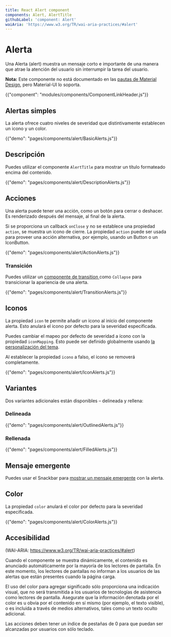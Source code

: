 ```yaml
---
title: React Alert component
components: Alert, AlertTitle
githubLabel: 'component: Alert'
waiAria: 'https://www.w3.org/TR/wai-aria-practices/#alert'
---
```


# Alerta

<p class="description">Una Alerta (alert) muestra un mensaje corto e importante de una manera que atrae la atención del usuario sin interrumpir la tarea del usuario.</p>

**Nota:** Este componente no está documentado en las [ pautas de Material Design](https://material.io/), pero Material-UI lo soporta.

{{"component": "modules/components/ComponentLinkHeader.js"}}

## Alertas simples

La alerta ofrece cuatro niveles de severidad que distintivamente establecen un icono y un color.

{{"demo": "pages/components/alert/BasicAlerts.js"}}

## Descripción

Puedes utilizar el componente `AlertTitle` para mostrar un título formateado encima del contenido.

{{"demo": "pages/components/alert/DescriptionAlerts.js"}}

## Acciones

Una alerta puede tener una acción, como un botón para cerrar o deshacer. Es renderizado después del mensaje, al final de la alerta.

Si se proporciona un callback `onClose` y no se establece una propiedad `action`, se muestra un icono de cierre. La propiedad `action` puede ser usada para proveer una acción alternativa, por ejemplo, usando un Button o un IconButton.

{{"demo": "pages/components/alert/ActionAlerts.js"}}

### Transición

Puedes utilizar un [ componente de transition ](/components/transitions/) como `Collapse` para transicionar la apariencia de una alerta.

{{"demo": "pages/components/alert/TransitionAlerts.js"}}

## Iconos

La propiedad `icon` te permite añadir un icono al inicio del componente alerta. Esto anulará el icono por defecto para la severidad especificada.

Puedes cambiar el mapeo por defecto de severidad a ícono con la propiedad  `iconMapping`. Esto puede ser definido globalmente usando [la personalización del tema](/customization/globals/#default-props).

Al establecer la propiedad `icono` a falso, el icono se removerá completamente.

{{"demo": "pages/components/alert/IconAlerts.js"}}

## Variantes

Dos variantes adicionales están disponibles – delineada y rellena:

### Delineada

{{"demo": "pages/components/alert/OutlinedAlerts.js"}}

### Rellenada

{{"demo": "pages/components/alert/FilledAlerts.js"}}

## Mensaje emergente

Puedes usar el Snackbar para [mostrar un mensaje emergente](/components/snackbars/#customized-snackbars) con la alerta.

## Color

La propiedad `color` anulará el color por defecto para la severidad especificada.

{{"demo": "pages/components/alert/ColorAlerts.js"}}

## Accesibilidad

(WAI-ARIA: https://www.w3.org/TR/wai-aria-practices/#alert)

Cuando el componente se muestra dinámicamente, el contenido es anunciado automáticamente por la mayoría de los lectores de pantalla. En este momento, los lectores de pantallas no informan a los usuarios de las alertas que están presentes cuando la página carga.

El uso del color para agregar significado sólo proporciona una indicación visual, que no será transmitida a los usuarios de tecnologías de asistencia como lectores de pantalla. Asegurate que la información denotada por el color es u obvia por el contenido en sí mismo (por ejemplo, el texto visible), o es incluida a través de medios alternativos, tales como un texto oculto adicional.

Las acciones deben tener un índice de pestañas de 0 para que puedan ser alcanzadas por usuarios con sólo teclado.

